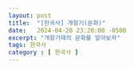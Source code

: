 ```yaml
---
layout: post
title:  "[한국사] 개항기(문화)"
date:   2024-04-28 23:20:00 -0500
excerpt: "개항기때의 문화를 알아보자"
tags: 한국사
category : [ 한국사 ]
---
```


